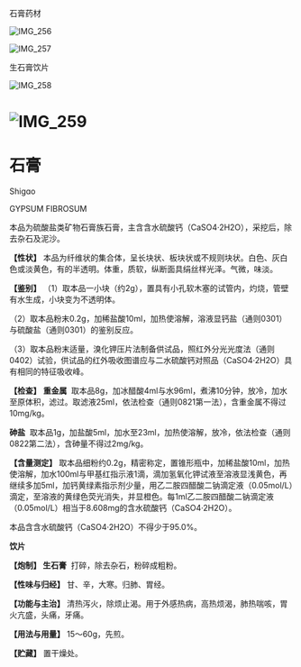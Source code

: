 石膏药材

![IMG_256](/medicine-image/shi-gao/1.png)

![IMG_257](/medicine-image/shi-gao/2.png)

生石膏饮片

![IMG_258](/medicine-image/shi-gao/3.png)

# ![IMG_259](/medicine-image/shi-gao/4.png)

# ****石膏****

Shigɑo

GYPSUM FIBROSUM

本品为硫酸盐类矿物石膏族石膏，主含含水硫酸钙（CaSO4·2H2O），采挖后，除去杂石及泥沙。

**【性状】** 本品为纤维状的集合体，呈长块状、板块状或不规则块状。白色、灰白色或淡黄色，有的半透明。体重，质软，纵断面具绢丝样光泽。气微，味淡。

**【鉴别】** （1）取本品一小块（约2g），置具有小孔软木塞的试管内，灼烧，管壁有水生成，小块变为不透明体。

（2）取本品粉末0.2g，加稀盐酸10ml，加热使溶解，溶液显钙盐（通则0301）与硫酸盐（通则0301）的鉴别反应。

（3）取本品粉末适量，溴化钾压片法制备供试品，照红外分光光度法（通则0402）试验，供试品的红外吸收图谱应与二水硫酸钙对照品（CaSO4·2H2O）具有相同的特征吸收峰。

**【检查】** **重金属**  取本品8g，加冰醋酸4ml与水96ml，煮沸10分钟，放冷，加水至原体积，滤过。取滤液25ml，依法检查（通则0821第一法），含重金属不得过10mg/kg。

**砷盐**  取本品1g，加盐酸5ml，加水至23ml，加热使溶解，放冷，依法检查（通则0822第二法），含砷量不得过2mg/kg。

**【含量测定】** 取本品细粉约0.2g，精密称定，置锥形瓶中，加稀盐酸10ml，加热使溶解，加水100ml与甲基红指示液1滴，滴加氢氧化钾试液至溶液显浅黄色，再继续多加5ml，加钙黄绿素指示剂少量，用乙二胺四醋酸二钠滴定液（0.05mol/L）滴定，至溶液的黄绿色荧光消失，并显橙色。每1ml乙二胺四醋酸二钠滴定液（0.05mol/L）相当于8.608mg的含水硫酸钙（CaSO4·2H2O）。

本品含含水硫酸钙（CaSO4·2H2O）不得少于95.0\%。

**饮片**

**【炮制】 生石膏**  打碎，除去杂石，粉碎成粗粉。

**【性味与归经】** 甘、辛，大寒。归肺、胃经。

**【功能与主治】** 清热泻火，除烦止渴。用于外感热病，高热烦渴，肺热喘咳，胃火亢盛，头痛，牙痛。

**【用法与用量】** 15～60g，先煎。

**【贮藏】** 置干燥处。